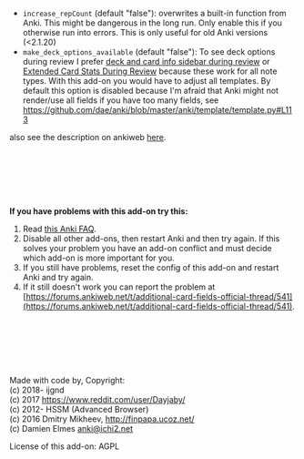 - `increase_repCount` (default "false"): overwrites a built-in function from Anki. This might be dangerous in the long run. Only enable this if you otherwise run into errors. This is only useful for old Anki versions (<2.1.20)
- `make_deck_options_available` (default "false"): To see deck options during review I prefer [deck and card info sidebar during review](https://ankiweb.net/shared/info/673114053) or [Extended Card Stats During Review](https://ankiweb.net/shared/info/1008566916) because these work for all note types. With this add-on you would have to adjust all templates. By default this option is disabled because I'm afraid that Anki might not render/use all fields if you have too many fields, see https://github.com/dae/anki/blob/master/anki/template/template.py#L113

also see the description on ankiweb [here](https://ankiweb.net/shared/info/744725736).

<br/><br/><br/><br/><br/>


**If you have problems with this add-on try this:**

1. Read [this Anki FAQ](https://faqs.ankiweb.net/when-problems-occur.html).
2. Disable all other add-ons, then restart Anki and then try again. If this solves your problem you have an add-on conflict and must decide which add-on is more important for you.
3. If you still have problems, reset the config of this add-on and restart Anki and try again.
4. If it still doesn't work you can report the problem at [https://forums.ankiweb.net/t/additional-card-fields-official-thread/541](https://forums.ankiweb.net/t/additional-card-fields-official-thread/541).

<br/><br/><br/><br/><br/>

Made with code by, Copyright:<br/>
(c) 2018- ijgnd<br/>
(c) 2017 https://www.reddit.com/user/Dayjaby/<br/>
(c) 2012- HSSM (Advanced Browser)<br/>
(c) 2016 Dmitry Mikheev, http://finpapa.ucoz.net/<br/>
(c) Damien Elmes <anki@ichi2.net><br/>

License of this add-on: AGPL
